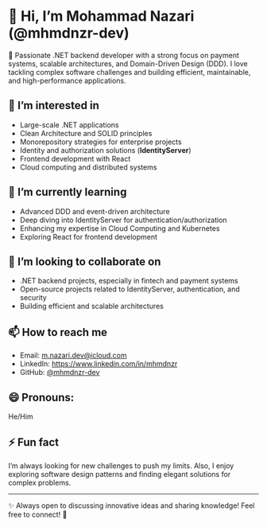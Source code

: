 # 👋 Hi, I’m Mohammad Nazari (@mhmdnzr-dev)  

🚀 Passionate .NET backend developer with a strong focus on payment systems, scalable architectures, and Domain-Driven Design (DDD). I love tackling complex software challenges and building efficient, maintainable, and high-performance applications.  

## 👀 I’m interested in  
- Large-scale .NET applications  
- Clean Architecture and SOLID principles  
- Monorepository strategies for enterprise projects  
- Identity and authorization solutions (**IdentityServer**)  
- Frontend development with React  
- Cloud computing and distributed systems  

## 🌱 I’m currently learning  
- Advanced DDD and event-driven architecture  
- Deep diving into IdentityServer for authentication/authorization  
- Enhancing my expertise in Cloud Computing and Kubernetes  
- Exploring React for frontend development  

## 💞 I’m looking to collaborate on  
- .NET backend projects, especially in fintech and payment systems  
- Open-source projects related to IdentityServer, authentication, and security  
- Building efficient and scalable architectures  

## 📫 How to reach me  
- Email: m.nazari.dev@icloud.com  
- LinkedIn: https://www.linkedin.com/in/mhmdnzr  
- GitHub: [@mhmdnzr-dev](https://github.com/mhmdnzr-dev)  

## 😄 Pronouns:  
He/Him  

## ⚡️ Fun fact  
I’m always looking for new challenges to push my limits. Also, I enjoy exploring software design patterns and finding elegant solutions for complex problems.  

---
✨ Always open to discussing innovative ideas and sharing knowledge! Feel free to connect! 🚀
